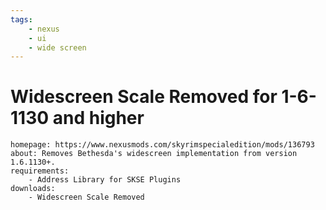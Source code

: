 ```yaml
---
tags:
    - nexus
    - ui
    - wide screen
---
```


# Widescreen Scale Removed for 1-6-1130 and higher

```project_info
homepage: https://www.nexusmods.com/skyrimspecialedition/mods/136793
about: Removes Bethesda's widescreen implementation from version 1.6.1130+.
requirements:
    - Address Library for SKSE Plugins
downloads:
    - Widescreen Scale Removed
```
